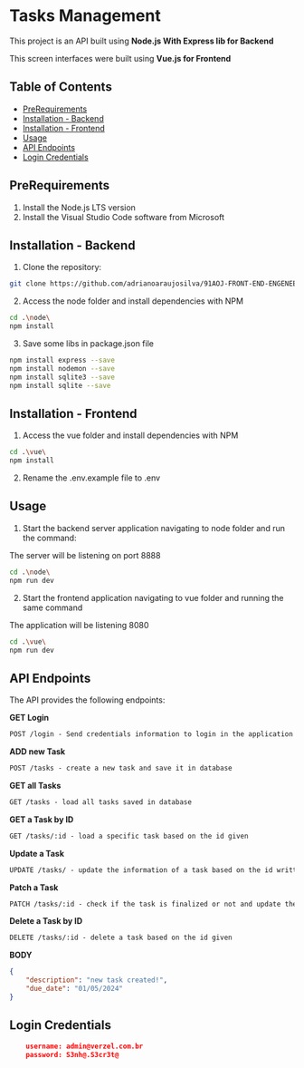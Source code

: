 # Tasks Management

This project is an API built using **Node.js With Express lib for Backend**

This screen interfaces were built using **Vue.js for Frontend**

## Table of Contents
- [PreRequirements](#prerequirements)
- [Installation - Backend](#installation-backend)
- [Installation - Frontend](#installation-frontend)
- [Usage](#usage)
- [API Endpoints](#api-endpoints)
- [Login Credentials](#login-credentials)

## PreRequirements
1. Install the Node.js LTS version 
2. Install the Visual Studio Code software from Microsoft

## Installation - Backend

1. Clone the repository:

```bash
git clone https://github.com/adrianoaraujosilva/91AOJ-FRONT-END-ENGENEERING
```

2. Access the node folder and install dependencies with NPM

```bash
cd .\node\
npm install
```

3. Save some libs in package.json file

```bash
npm install express --save
npm install nodemon --save
npm install sqlite3 --save
npm install sqlite --save
```

## Installation - Frontend

1. Access the vue folder and install dependencies with NPM

```bash
cd .\vue\
npm install
```

2. Rename the .env.example file to .env

## Usage

1. Start the backend server application navigating to node folder and run the command:

The server will be listening on port 8888

```bash
cd .\node\
npm run dev
```

2. Start the frontend application navigating to vue folder and running the same command

The application will be listening 8080

```bash
cd .\vue\
npm run dev
```

## API Endpoints
The API provides the following endpoints:

**GET Login**
```markdown	
POST /login - Send credentials information to login in the application
```

**ADD new Task**
```markdown
POST /tasks - create a new task and save it in database
``` 

**GET all Tasks**
```markdown
GET /tasks - load all tasks saved in database
``` 

**GET a Task by ID**
```markdown
GET /tasks/:id - load a specific task based on the id given
```

**Update a Task**
```markdown
UPDATE /tasks/ - update the information of a task based on the id written on JSON Body
```

**Patch a Task**
```markdown
PATCH /tasks/:id - check if the task is finalized or not and update the due_date with current date 
``` 

**Delete a Task by ID**
```markdown
DELETE /tasks/:id - delete a task based on the id given
```

**BODY**
```json
{
    "description": "new task created!",
    "due_date": "01/05/2024"
}
```

## Login Credentials 

```json
    username: admin@verzel.com.br
    password: S3nh@.S3cr3t@
```

